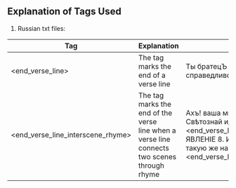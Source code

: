 ## Explanation of Tags Used
1. Russian txt files:

| Tag                | Explanation                           | Example
| ------------------ | ------------------------------------- |------------- 
| <end_verse_line>   | The tag marks the end of a verse line |Ты братецЪ думаешь конечно справедливо. <end_verse_line>                                                        
| <end_verse_line_interscene_rhyme> |The tag marks the end of the verse <br>line when a verse line connects two scenes through rhyme |Ахъ! ваша мнѣ любовь — но Свѣтознай идетъ. <end_verse_line_interscene_rhyme> <br> ЯВЛЕНІЕ 8. И онъ во мнѣ любовь такую же найдетъ.<end_verse_line_interscene_rhyme> 